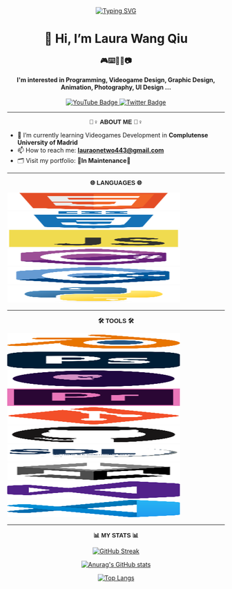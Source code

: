 <div id="header" align="center">
    <a href="https://git.io/typing-svg"><img src="https://readme-typing-svg.demolab.com?font=Fira+Code&size=36&pause=1000&background=381739&center=true&vCenter=true&random=false&width=600&lines=Hello+World!" alt="Typing SVG" /></a>
    <h1> 👋 Hi, I’m Laura Wang Qiu</h4>
    <div>
        <h3>🎮⌨️🎨🎥📷</h3>
        <h4>I'm interested in Programming, Videogame Design, Graphic Design, Animation, Photography, UI Design ...</h4>
        <a href="https://www.youtube.com/channel/UCJPKLdfgL67m9pIMbxB_DaA" target="_blank">
        <img src="https://img.shields.io/youtube/channel/subscribers/UCJPKLdfgL67m9pIMbxB_DaA?label=LauraOnetwo&logo=youtube&style=for-the-badge" alt="YouTube Badge"/> 
        </a>
        <a href="https://twitter.com/LauraWangQiu" target="_blank">
        <img src="https://img.shields.io/twitter/follow/LauraWangQiu?color=blue&label=LauraWangQiu&logo=twitter&style=for-the-badge" alt="Twitter Badge"/> 
    </a>
    </div>
</div>

---
<p align="center" style="font-family: Arial;"><b>🙋‍♀️ ABOUT ME 🙋‍♀️</b></p>

- 🌱 I’m currently learning Videogames Development in <b>Complutense University of Madrid</b>
- 📫 How to reach me: **lauraonetwo443@gmail.com**
- 🗂️ Visit my portfolio: **🚧In Maintenance🚧**
---
<p align="center" style="font-family: Arial;"><b>🌐 LANGUAGES 🌐</b></p>

<div align="left">
    <img src="https://github.com/devicons/devicon/blob/master/icons/html5/html5-original.svg" title="HTML5" alt="HTML" width="400" height="40"/>&nbsp;
    <img src="https://github.com/devicons/devicon/blob/master/icons/css3/css3-plain-wordmark.svg" title="CSS" alt="CSS" width="400" height="40"/>&nbsp;
    <img src="https://github.com/devicons/devicon/blob/master/icons/javascript/javascript-original.svg" title="JavaScript" alt="JavaScript" width="400" height="40"/>&nbsp;
    <img src="https://github.com/devicons/devicon/blob/master/icons/csharp/csharp-original.svg" title="C#" alt="C#" width="400" height="40"/>&nbsp;
    <img src="https://github.com/devicons/devicon/blob/master/icons/cplusplus/cplusplus-original.svg" title="C++" alt="C++" width="400" height="40"/>&nbsp;
    <img src="https://github.com/devicons/devicon/blob/master/icons/python/python-original.svg" title="Python" alt="Python" width="400" height="40"/>&nbsp;
</div>

---
<p align="center" style="font-family: Arial;"><b>🛠️ TOOLS 🛠️</b></p>

<div align="left">
    <img src="https://github.com/devicons/devicon/blob/master/icons/blender/blender-original.svg" title="Blender" alt="Blender" width="400" height="40"/>&nbsp;
    <img src="https://github.com/devicons/devicon/blob/master/icons/photoshop/photoshop-plain.svg" title="PhotoShop" alt="PhotoShop" width="400" height="40"/>&nbsp;
    <img src="https://github.com/devicons/devicon/blob/master/icons/aftereffects/aftereffects-original.svg" title="AfterEffects" alt="AffterEffects" width="400" height="40"/>&nbsp;
    <img src="https://github.com/devicons/devicon/blob/master/icons/premierepro/premierepro-original.svg" title="PremierePro" alt="PremierePro" width="400" height="40"/>&nbsp;
    <img src="https://github.com/devicons/devicon/blob/master/icons/git/git-original.svg" title="Git" alt="Git" width="400" height="40"/>&nbsp;
    <img src="https://github.com/devicons/devicon/blob/master/icons/github/github-original.svg" title="GitHub" alt="GitHub" width="400" height="40"/>&nbsp;
    <img src="https://github.com/devicons/devicon/blob/master/icons/sdl/sdl-original.svg" title="SDL" alt="SDL" width="400" height="40"/>&nbsp;
    <img src="https://github.com/devicons/devicon/blob/master/icons/unity/unity-original.svg" title="Unity" alt="Unity" width="400" height="40"/>&nbsp;
    <img src="https://github.com/devicons/devicon/blob/master/icons/visualstudio/visualstudio-plain.svg" title="Visual Studio" alt="Visual Studio" width="400" height="40"/>&nbsp;
    <img src="https://github.com/devicons/devicon/blob/master/icons/vscode/vscode-original.svg" title="VS Code" alt="VS Code" width="400" height="40"/>&nbsp;
</div>

---
<p align="center" style="font-family: Arial;"><b>📊 MY STATS 📊</b></p>

<div align="center">

[![GitHub Streak](https://streak-stats.demolab.com?user=LauraWangQiu&theme=radical&border_radius=4)](https://github.com/LauraWangQiu)

[![Anurag's GitHub stats](https://github-readme-stats.vercel.app/api?username=LauraWangQiu&show_icons=true&theme=radical)](https://github.com/LauraWangQiu)

[![Top Langs](https://github-readme-stats.vercel.app/api/top-langs/?username=LauraWangQiu&theme=radical)](https://github.com/LauraWangQiu)

</div>
